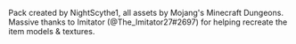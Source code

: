 Pack created by NightScythe1, all assets by Mojang's Minecraft Dungeons.
Massive thanks to Imitator (@The_Imitator27#2697) for helping recreate the item models & textures.